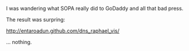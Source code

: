 I was wandering what SOPA really did to GoDaddy and all that bad press.

The result was surpring: 

http://entaroadun.github.com/dns_raphael_vis/

... nothing.